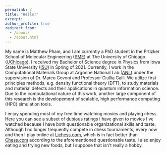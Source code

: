 ```yaml
---
permalink: /
title: "Hello!"
excerpt:
author_profile: true
redirect_from: 
  - /about/
  - /about.html
---
```


My name is Matthew Pham, and I am currently a PhD student in the Prtizker School of Molecular Engineering ([PME](https://pme.uchicago.edu/)) at The University of Chicago ([UChicago](https://www.uchicago.edu/)). I received my Bachelor of Science degree in Physics from Iowa State University ([ISU](https://www.physastro.iastate.edu/)) in Spring of 2021. Currently, I work in the Computational Materials Group at Argonne National Lab ([ANL](https://www.anl.gov/msd/computational-materials)) under the supervision of Dr. Marco Govoni and Professor Giullia Galli. We utilize first principles methods, e.g. density functional theory (DFT), to study materials and material defects and their applications in quantum information science. Due to the computational nature of this work, another large component of this research is the developement of scalable, high performance computing (HPC) simulation tools.

I enjoy spending most of my free time watching movies and playing chess. [Here](https://www.imdb.com/user/ur137170392/ratings) you can see a subset of dubious ratings I have given to movies I've watched because I have both questionable organizational skills and taste. Although I no longer frequently compete in chess tournaments, every now and then I play online at [Lichess.com](https://lichess.org/@/Obsequious), which is in fact better than [Chess.com](https://www.chess.com/member/mafumafu) according to the aforementioned questionable taste. I also  enjoy eating and trying new foods, but I suppose that isn't really a hobby.
